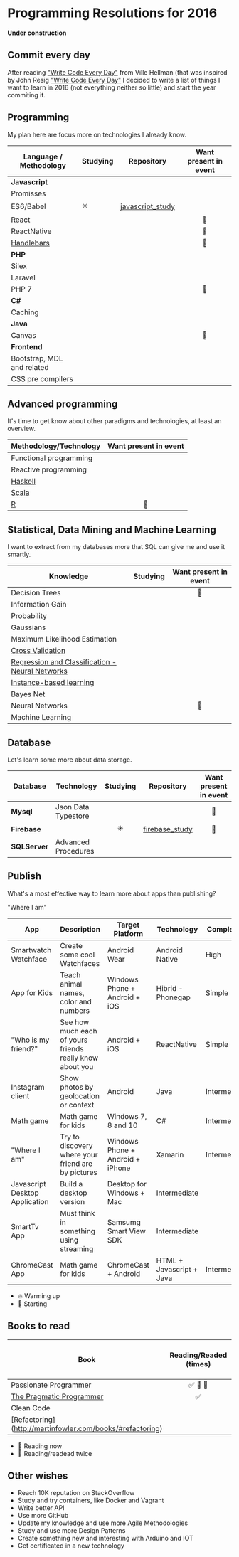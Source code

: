 # Programming Resolutions for 2016

**Under construction**

## Commit every day

After reading ["Write Code Every Day"](https://medium.com/@efexen/write-code-every-day-aab8c7c192f5#.il9ia02kd) from Ville Hellman (that was inspired by John Resig ["Write Code Every Day"](http://ejohn.org/blog/write-code-every-day/) I decided to write a list of things I want to learn in 2016 (not everything neither so little) and start the year commiting it.


## Programming

My plan here are focus more on technologies I already  know.

Language / Methodology | Studying | Repository | Want present in event
-----------------------|----------|:----------:|:---------------------:
**Javascript** |  |  
Promisses |  |  | 
ES6/Babel | :eight_spoked_asterisk: | [javascript_study](https://github.com/TiagoGouvea/javascript_study) |  
React |  | | :loudspeaker: 
ReactNative |  | | :loudspeaker: 
[Handlebars](http://handlebarsjs.com/) |  | | :loudspeaker: 
**PHP** |  |  | 
Silex |  |  | 
Laravel |  |  | 
PHP 7 |  |  |:loudspeaker: 
**C#** |  |  | 
Caching | |  | 
**Java** | |  | 
Canvas | |   | :loudspeaker: 
**Frontend** | |  | 
Bootstrap, MDL and related | |  | 
CSS pre compilers |  |  | 


## Advanced programming

It's time to get know about other paradigms and technologies, at least an overview.

Methodology/Technology | Want present in event
-----------------------|:--:|
Functional programming | |
Reactive programming | |
[Haskell](https://www.haskell.org/) | |
[Scala](http://www.scala-lang.org/) | |
[R](https://www.r-project.org/) | :loudspeaker: |


## Statistical, Data Mining and Machine Learning

I want to extract from my databases more that SQL can give me and use it smartly.

Knowledge | Studying | Want present in event
----------|:--------:|:---------------------:
Decision Trees |     | :loudspeaker: |
Information Gain | | | 
Probability | | | 
Gaussians | | | 
Maximum Likelihood Estimation  | | | 
[Cross Validation](http://www.autonlab.org/tutorials/overfit10.pdf) | | | 
[Regression and Classification - Neural Networks](http://www.autonlab.org/tutorials/neural13.pdf) | | |
[Instance-based learning](http://www.autonlab.org/tutorials/mbl08.pdf) | | |
Bayes Net | | |
Neural Networks |  |  :loudspeaker: | 
Machine Learning | | | 


## Database

Let's learn some more about data storage.

Database | Technology | Studying | Repository | Want present in event
---------|------------|:--------:|:----------:|:--------------------:
**Mysql** | Json Data Typestore |  | | :loudspeaker:
**Firebase** |        |:eight_spoked_asterisk: | [firebase_study](https://github.com/TiagoGouvea/firebase_study) |  :loudspeaker: 
**SQLServer**  | Advanced Procedures |  | 


## Publish

What's a most effective way to learn more about apps than publishing?

"Where I am"

App  | Description | Target Platform | Technology  | Complexity  |  Status
-----|-------------|-----------------|-------------|-------------|:--------:|
Smartwatch Watchface |  Create some cool Watchfaces  | Android Wear | Android Native | High | |
App for Kids | Teach animal names, color and numbers | Windows Phone + Android + iOS |   Hibrid - Phonegap | Simple | :fire: |
"Who is my friend?" | See how much each of yours friends really know about you | Android + iOS | ReactNative | Simple | | 
Instagram client | Show photos by geolocation or context | Android | Java | Intermediate | |
Math game | Math game for kids | Windows 7, 8 and 10 | C# | Intermediate | |
"Where I am" | Try to discovery where your friend are by pictures | Windows Phone + Android + iPhone | Xamarin |  Intermediate | |
Javascript Desktop Application | Build a desktop version | Desktop for Windows + Mac | Intermediate | |
SmartTv App | Must think in something using streaming | Samsumg Smart View SDK |  Intermediate  | |
ChromeCast App | Math game for kids | ChromeCast + Android | HTML + Javascript + Java | Intermediate | |

* :fire: Warming up
* :beginner: Starting


## Books to read

Book | Reading/Readed (times)  | Want present in a event
-----|:-----------------------:|:-----------------------:
Passionate Programmer | :white_check_mark: :book: :repeat: |  :white_check_mark:
[The Pragmatic Programmer](http://www.pragprog.com/the-pragmatic-programmer) | :white_check_mark: |   :white_check_mark: |
Clean Code |    |   |
[Refactoring] (http://martinfowler.com/books/#refactoring) |    |   |

* :book: Reading now
* :repeat: Reading/readead twice


## Other wishes

* Reach 10K reputation on StackOverflow
* Study and try containers, like Docker and Vagrant
* Write better API
* Use more GitHub
* Update my knowledge and use more Agile Methodologies
* Study and use more Design Patterns
* Create something new and interesting with Arduino and IOT
* Get certificated in a new technology
